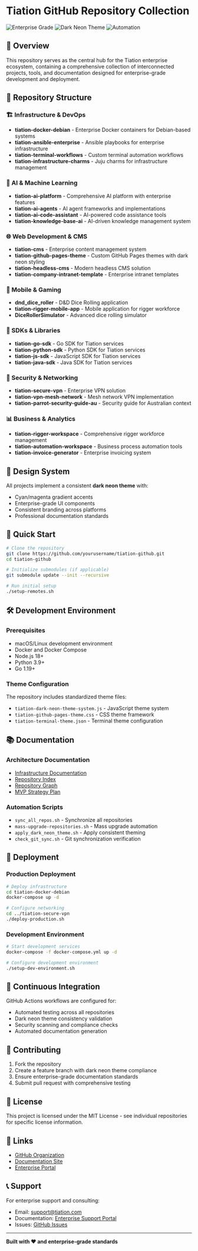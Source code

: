 # Tiation GitHub Repository Collection

![Enterprise Grade](https://img.shields.io/badge/Enterprise-Grade-00d4ff)
![Dark Neon Theme](https://img.shields.io/badge/Theme-Dark%20Neon-ff00ff)
![Automation](https://img.shields.io/badge/Automation-Enabled-00ff88)

## 🚀 Overview

This repository serves as the central hub for the Tiation enterprise ecosystem, containing a comprehensive collection of interconnected projects, tools, and documentation designed for enterprise-grade development and deployment.

## 📁 Repository Structure

### 🏗️ Infrastructure & DevOps
- **tiation-docker-debian** - Enterprise Docker containers for Debian-based systems
- **tiation-ansible-enterprise** - Ansible playbooks for enterprise infrastructure
- **tiation-terminal-workflows** - Custom terminal automation workflows
- **tiation-infrastructure-charms** - Juju charms for infrastructure management

### 🤖 AI & Machine Learning
- **tiation-ai-platform** - Comprehensive AI platform with enterprise features
- **tiation-ai-agents** - AI agent frameworks and implementations
- **tiation-ai-code-assistant** - AI-powered code assistance tools
- **tiation-knowledge-base-ai** - AI-driven knowledge management system

### 🌐 Web Development & CMS
- **tiation-cms** - Enterprise content management system
- **tiation-github-pages-theme** - Custom GitHub Pages themes with dark neon styling
- **tiation-headless-cms** - Modern headless CMS solution
- **tiation-company-intranet-template** - Enterprise intranet templates

### 📱 Mobile & Gaming
- **dnd_dice_roller** - D&D Dice Rolling application
- **tiation-rigger-mobile-app** - Mobile application for rigger workforce
- **DiceRollerSimulator** - Advanced dice rolling simulator

### 🔧 SDKs & Libraries
- **tiation-go-sdk** - Go SDK for Tiation services
- **tiation-python-sdk** - Python SDK for Tiation services
- **tiation-js-sdk** - JavaScript SDK for Tiation services
- **tiation-java-sdk** - Java SDK for Tiation services

### 🔐 Security & Networking
- **tiation-secure-vpn** - Enterprise VPN solution
- **tiation-vpn-mesh-network** - Mesh network VPN implementation
- **tiation-parrot-security-guide-au** - Security guide for Australian context

### 📊 Business & Analytics
- **tiation-rigger-workspace** - Comprehensive rigger workforce management
- **tiation-automation-workspace** - Business process automation tools
- **tiation-invoice-generator** - Enterprise invoicing system

## 🎨 Design System

All projects implement a consistent **dark neon theme** with:
- Cyan/magenta gradient accents
- Enterprise-grade UI components
- Consistent branding across platforms
- Professional documentation standards

## 🔧 Quick Start

```bash
# Clone the repository
git clone https://github.com/yourusername/tiation-github.git
cd tiation-github

# Initialize submodules (if applicable)
git submodule update --init --recursive

# Run initial setup
./setup-remotes.sh
```

## 🛠️ Development Environment

### Prerequisites
- macOS/Linux development environment
- Docker and Docker Compose
- Node.js 18+
- Python 3.9+
- Go 1.19+

### Theme Configuration
The repository includes standardized theme files:
- `tiation-dark-neon-theme-system.js` - JavaScript theme system
- `tiation-github-pages-theme.css` - CSS theme framework
- `tiation-terminal-theme.json` - Terminal theme configuration

## 📚 Documentation

### Architecture Documentation
- [Infrastructure Documentation](./INFRASTRUCTURE_DOCUMENTATION.md)
- [Repository Index](./REPOSITORY_INDEX.md)
- [Repository Graph](./REPOSITORY_GRAPH.md)
- [MVP Strategy Plan](./MVP_STRATEGY_PLAN.md)

### Automation Scripts
- `sync_all_repos.sh` - Synchronize all repositories
- `mass-upgrade-repositories.sh` - Mass upgrade automation
- `apply_dark_neon_theme.sh` - Apply consistent theming
- `check_git_sync.sh` - Git synchronization verification

## 🚀 Deployment

### Production Deployment
```bash
# Deploy infrastructure
cd tiation-docker-debian
docker-compose up -d

# Configure networking
cd ../tiation-secure-vpn
./deploy-production.sh
```

### Development Environment
```bash
# Start development services
docker-compose -f docker-compose.yml up -d

# Configure development environment
./setup-dev-environment.sh
```

## 🔄 Continuous Integration

GitHub Actions workflows are configured for:
- Automated testing across all repositories
- Dark neon theme consistency validation
- Security scanning and compliance checks
- Automated documentation generation

## 🤝 Contributing

1. Fork the repository
2. Create a feature branch with dark neon theme compliance
3. Ensure enterprise-grade documentation standards
4. Submit pull request with comprehensive testing

## 📄 License

This project is licensed under the MIT License - see individual repositories for specific license information.

## 🔗 Links

- [GitHub Organization](https://github.com/yourusername)
- [Documentation Site](https://yourusername.github.io/tiation-github)
- [Enterprise Portal](https://enterprise.tiation.com)

## 📞 Support

For enterprise support and consulting:
- Email: support@tiation.com
- Documentation: [Enterprise Support Portal](https://support.tiation.com)
- Issues: [GitHub Issues](https://github.com/yourusername/tiation-github/issues)

---

**Built with ❤️ and enterprise-grade standards**
